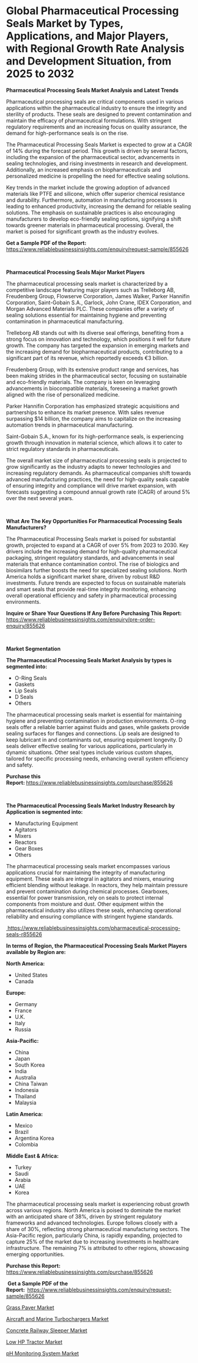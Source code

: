 <p><h1>Global Pharmaceutical Processing Seals Market by Types, Applications, and Major Players, with Regional Growth Rate Analysis and Development Situation, from 2025 to 2032</h1></p><p><strong>Pharmaceutical Processing Seals Market Analysis and Latest Trends</strong></p>
<p><p>Pharmaceutical processing seals are critical components used in various applications within the pharmaceutical industry to ensure the integrity and sterility of products. These seals are designed to prevent contamination and maintain the efficacy of pharmaceutical formulations. With stringent regulatory requirements and an increasing focus on quality assurance, the demand for high-performance seals is on the rise.</p><p>The Pharmaceutical Processing Seals Market is expected to grow at a CAGR of 14% during the forecast period. This growth is driven by several factors, including the expansion of the pharmaceutical sector, advancements in sealing technologies, and rising investments in research and development. Additionally, an increased emphasis on biopharmaceuticals and personalized medicine is propelling the need for effective sealing solutions. </p><p>Key trends in the market include the growing adoption of advanced materials like PTFE and silicone, which offer superior chemical resistance and durability. Furthermore, automation in manufacturing processes is leading to enhanced productivity, increasing the demand for reliable sealing solutions. The emphasis on sustainable practices is also encouraging manufacturers to develop eco-friendly sealing options, signifying a shift towards greener materials in pharmaceutical processing. Overall, the market is poised for significant growth as the industry evolves.</p></p>
<p><strong>Get a Sample PDF of the Report:&nbsp;</strong> <a href="https://www.reliablebusinessinsights.com/enquiry/request-sample/855626?utm_campaign=84&utm_medium=2&utm_source=Github&utm_content=ia&utm_term=17022025&utm_id=pharmaceutical-processing-seals">https://www.reliablebusinessinsights.com/enquiry/request-sample/855626</a></p>
<p>&nbsp;</p>
<p><strong>Pharmaceutical Processing Seals Major Market Players</strong></p>
<p><p>The pharmaceutical processing seals market is characterized by a competitive landscape featuring major players such as Trelleborg AB, Freudenberg Group, Flowserve Corporation, James Walker, Parker Hannifin Corporation, Saint-Gobain S.A., Garlock, John Crane, IDEX Corporation, and Morgan Advanced Materials PLC. These companies offer a variety of sealing solutions essential for maintaining hygiene and preventing contamination in pharmaceutical manufacturing.</p><p>Trelleborg AB stands out with its diverse seal offerings, benefiting from a strong focus on innovation and technology, which positions it well for future growth. The company has targeted the expansion in emerging markets and the increasing demand for biopharmaceutical products, contributing to a significant part of its revenue, which reportedly exceeds €3 billion.</p><p>Freudenberg Group, with its extensive product range and services, has been making strides in the pharmaceutical sector, focusing on sustainable and eco-friendly materials. The company is keen on leveraging advancements in biocompatible materials, foreseeing a market growth aligned with the rise of personalized medicine.</p><p>Parker Hannifin Corporation has emphasized strategic acquisitions and partnerships to enhance its market presence. With sales revenue surpassing $14 billion, the company aims to capitalize on the increasing automation trends in pharmaceutical manufacturing.</p><p>Saint-Gobain S.A., known for its high-performance seals, is experiencing growth through innovation in material science, which allows it to cater to strict regulatory standards in pharmaceuticals.</p><p>The overall market size of pharmaceutical processing seals is projected to grow significantly as the industry adapts to newer technologies and increasing regulatory demands. As pharmaceutical companies shift towards advanced manufacturing practices, the need for high-quality seals capable of ensuring integrity and compliance will drive market expansion, with forecasts suggesting a compound annual growth rate (CAGR) of around 5% over the next several years.</p></p>
<p>&nbsp;</p>
<p><strong>What Are The Key Opportunities For Pharmaceutical Processing Seals Manufacturers?</strong></p>
<p><p>The Pharmaceutical Processing Seals market is poised for substantial growth, projected to expand at a CAGR of over 5% from 2023 to 2030. Key drivers include the increasing demand for high-quality pharmaceutical packaging, stringent regulatory standards, and advancements in seal materials that enhance contamination control. The rise of biologics and biosimilars further boosts the need for specialized sealing solutions. North America holds a significant market share, driven by robust R&D investments. Future trends are expected to focus on sustainable materials and smart seals that provide real-time integrity monitoring, enhancing overall operational efficiency and safety in pharmaceutical processing environments.</p></p>
<p><strong>Inquire or Share Your Questions If Any Before Purchasing This Report:</strong> <a href="https://www.reliablebusinessinsights.com/enquiry/pre-order-enquiry/855626?utm_campaign=84&utm_medium=2&utm_source=Github&utm_content=ia&utm_term=17022025&utm_id=pharmaceutical-processing-seals">https://www.reliablebusinessinsights.com/enquiry/pre-order-enquiry/855626</a></p>
<p>&nbsp;</p>
<p><strong>Market Segmentation</strong></p>
<p><strong>The Pharmaceutical Processing Seals Market Analysis by types is segmented into:</strong></p>
<p><ul><li>O-Ring Seals</li><li>Gaskets</li><li>Lip Seals</li><li>D Seals</li><li>Others</li></ul></p>
<p><p>The pharmaceutical processing seals market is essential for maintaining hygiene and preventing contamination in production environments. O-ring seals offer a reliable barrier against fluids and gases, while gaskets provide sealing surfaces for flanges and connections. Lip seals are designed to keep lubricant in and contaminants out, ensuring equipment longevity. D seals deliver effective sealing for various applications, particularly in dynamic situations. Other seal types include various custom shapes, tailored for specific processing needs, enhancing overall system efficiency and safety.</p></p>
<p><strong>Purchase this Report:&nbsp;</strong><a href="https://www.reliablebusinessinsights.com/purchase/855626?utm_campaign=84&utm_medium=2&utm_source=Github&utm_content=ia&utm_term=17022025&utm_id=pharmaceutical-processing-seals">https://www.reliablebusinessinsights.com/purchase/855626</a></p>
<p>&nbsp;</p>
<p><strong>The Pharmaceutical Processing Seals Market Industry Research by Application is segmented into:</strong></p>
<p><ul><li>Manufacturing Equipment</li><li>Agitators</li><li>Mixers</li><li>Reactors</li><li>Gear Boxes</li><li>Others</li></ul></p>
<p><p>The pharmaceutical processing seals market encompasses various applications crucial for maintaining the integrity of manufacturing equipment. These seals are integral in agitators and mixers, ensuring efficient blending without leakage. In reactors, they help maintain pressure and prevent contamination during chemical processes. Gearboxes, essential for power transmission, rely on seals to protect internal components from moisture and dust. Other equipment within the pharmaceutical industry also utilizes these seals, enhancing operational reliability and ensuring compliance with stringent hygiene standards.</p></p>
<p><a href="https://www.reliablebusinessinsights.com/pharmaceutical-processing-seals-r855626?utm_campaign=84&utm_medium=2&utm_source=Github&utm_content=ia&utm_term=17022025&utm_id=pharmaceutical-processing-seals">&nbsp;https://www.reliablebusinessinsights.com/pharmaceutical-processing-seals-r855626</a></p>
<p><strong>In terms of Region, the Pharmaceutical Processing Seals Market Players available by Region are:</strong></p>
<p>
    <p> <strong> North America: </strong>
        <ul>
            <li>United States</li>
            <li>Canada</li>
        </ul>
        </p> 
    <p> <strong> Europe: </strong>
        <ul>
            <li>Germany</li>
            <li>France</li>
            <li>U.K.</li>
            <li>Italy</li>
            <li>Russia</li>
        </ul>
        </p> 
    <p> <strong> Asia-Pacific: </strong>
        <ul>
            <li>China</li>
            <li>Japan</li>
            <li>South Korea</li>
            <li>India</li>
            <li>Australia</li>
            <li>China Taiwan</li>
            <li>Indonesia</li>
            <li>Thailand</li>
            <li>Malaysia</li>
        </ul>
        </p> 
    <p> <strong> Latin America: </strong>
        <ul>
            <li>Mexico</li>
            <li>Brazil</li>
            <li>Argentina Korea</li>
            <li>Colombia</li>
        </ul>
        </p> 
    <p> <strong> Middle East & Africa: </strong>
        <ul>
            <li>Turkey</li>
            <li>Saudi</li>
            <li>Arabia</li>
            <li>UAE</li>
            <li>Korea</li>
        </ul>
    </p>
    </p>
<p><p>The pharmaceutical processing seals market is experiencing robust growth across various regions. North America is poised to dominate the market with an anticipated share of 38%, driven by stringent regulatory frameworks and advanced technologies. Europe follows closely with a share of 30%, reflecting strong pharmaceutical manufacturing sectors. The Asia-Pacific region, particularly China, is rapidly expanding, projected to capture 25% of the market due to increasing investments in healthcare infrastructure. The remaining 7% is attributed to other regions, showcasing emerging opportunities.</p></p>
<p><strong>Purchase this Report: </strong><a href="https://www.reliablebusinessinsights.com/purchase/855626?utm_campaign=84&utm_medium=2&utm_source=Github&utm_content=ia&utm_term=17022025&utm_id=pharmaceutical-processing-seals">https://www.reliablebusinessinsights.com/purchase/855626</a></p>
<p>&nbsp;<strong>Get a Sample PDF of the Report:&nbsp;&nbsp;</strong><a href="https://www.reliablebusinessinsights.com/enquiry/request-sample/855626?utm_campaign=84&utm_medium=2&utm_source=Github&utm_content=ia&utm_term=17022025&utm_id=pharmaceutical-processing-seals">https://www.reliablebusinessinsights.com/enquiry/request-sample/855626</a></p>
<p><strong></strong></p>
<p><p><a href="https://github.com/gyenesephacy/Market-Research-Report-List-1/blob/main/grass-paver-market.md?utm_campaign=84&utm_medium=2&utm_source=Github&utm_content=ia&utm_term=17022025&utm_id=pharmaceutical-processing-seals">Grass Paver Market</a></p><p><a href="https://github.com/wakerizaak8g/Market-Research-Report-List-1/blob/main/aircraft-and-marine-turbochargers-market.md?utm_campaign=84&utm_medium=2&utm_source=Github&utm_content=ia&utm_term=17022025&utm_id=pharmaceutical-processing-seals">Aircraft and Marine Turbochargers Market</a></p><p><a href="https://github.com/pidlisseas/Market-Research-Report-List-1/blob/main/concrete-railway-sleeper-market.md?utm_campaign=84&utm_medium=2&utm_source=Github&utm_content=ia&utm_term=17022025&utm_id=pharmaceutical-processing-seals">Concrete Railway Sleeper Market</a></p><p><a href="https://github.com/tsininazzy/Market-Research-Report-List-1/blob/main/low-hp-tractor-market.md?utm_campaign=84&utm_medium=2&utm_source=Github&utm_content=ia&utm_term=17022025&utm_id=pharmaceutical-processing-seals">Low HP Tractor Market</a></p><p><a href="https://github.com/kaddahblejc/Market-Research-Report-List-1/blob/main/ph-monitoring-system-market.md?utm_campaign=84&utm_medium=2&utm_source=Github&utm_content=ia&utm_term=17022025&utm_id=pharmaceutical-processing-seals">pH Monitoring System Market</a></p></p>